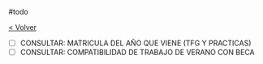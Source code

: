 #todo

[< Volver](Tareas)
- [ ] CONSULTAR: MATRICULA DEL AÑO QUE VIENE (TFG Y PRACTICAS)
- [ ] CONSULTAR: COMPATIBILIDAD DE TRABAJO DE VERANO CON BECA

